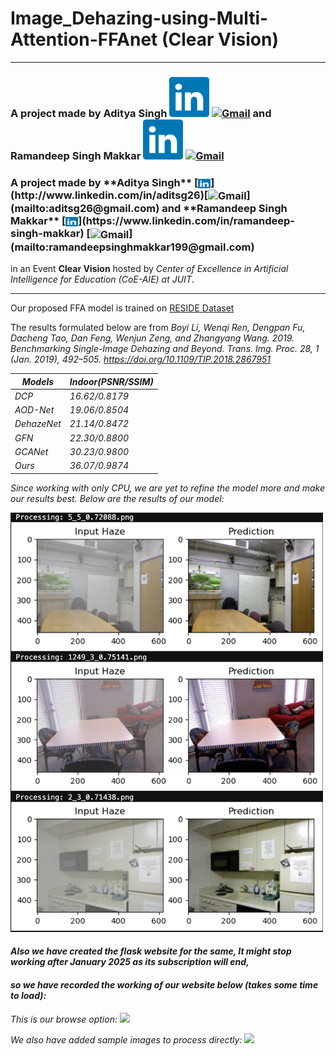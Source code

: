 # Image_Dehazing-using-Multi-Attention-FFAnet (Clear Vision)
 
---------------------------------------------------------------
### A project made by **Aditya Singh** [![LinkedIn](https://github.com/CLorant/readme-social-icons/blob/main/large/filled/linkedin.svg)](http://www.linkedin.com/in/aditsg26) <a href="mailto:aditsg26@gmail.com"><img src="https://upload.wikimedia.org/wikipedia/commons/7/7e/Gmail_icon_%282020%29.svg" alt="Gmail" height="15" width="15"></a> and **Ramandeep Singh Makkar** [![LinkedIn](https://github.com/CLorant/readme-social-icons/blob/main/large/filled/linkedin.svg)](https://www.linkedin.com/in/ramandeep-singh-makkar) <a href="mailto:ramandeepsinghmakkar199@gmail.com"><img src="https://upload.wikimedia.org/wikipedia/commons/7/7e/Gmail_icon_%282020%29.svg" alt="Gmail" height="15" width="15"></a>


<h3 class="heading_test">A project made by 
**Aditya Singh** [<img align="center" src="https://github.com/CLorant/readme-social-icons/blob/main/large/filled/linkedin.svg" alt="LinkedIn" height="15" width="20" />](http://www.linkedin.com/in/aditsg26)[<img align="center" src="https://upload.wikimedia.org/wikipedia/commons/7/7e/Gmail_icon_%282020%29.svg" alt="Gmail" height="15" width="20" />](mailto:aditsg26@gmail.com) and **Ramandeep Singh Makkar** [<img align="center" src= "https://github.com/CLorant/readme-social-icons/blob/main/large/filled/linkedin.svg" alt="LinkedIn" height="15" width="20" />](https://www.linkedin.com/in/ramandeep-singh-makkar) [<img align="center" src="https://upload.wikimedia.org/wikipedia/commons/7/7e/Gmail_icon_%282020%29.svg" alt="Gmail" height="15" width="20" />](mailto:ramandeepsinghmakkar199@gmail.com)
</h3> in an Event <b> Clear Vision</b> hosted by <i>Center of Excellence in Artificial Intelligence for Education (CoE-AIE) at JUIT</i>.

---------------------------------------------------------------

Our proposed FFA model is trained on <a href="https://www.kaggle.com/datasets/balraj98/indoor-training-set-its-residestandard" target="_blank" rel="noopener noreferrer">RESIDE Dataset</a>

The results formulated below are from 
<i>Boyi Li, Wenqi Ren, Dengpan Fu, Dacheng Tao, Dan Feng, Wenjun Zeng, and Zhangyang Wang. 2019. Benchmarking Single-Image Dehazing and Beyond. Trans. Img. Proc. 28, 1 (Jan. 2019), 492–505. https://doi.org/10.1109/TIP.2018.2867951<i>

|Models|Indoor(PSNR/SSIM)|
|-|-|
|DCP|16.62/0.8179|
|AOD-Net|19.06/0.8504|
|DehazeNet|21.14/0.8472|
|GFN|22.30/0.8800|
|GCANet|30.23/0.9800|
|Ours|36.07/0.9874|

Since working with only CPU, we are yet to refine the model more and make our results best.
Below are the results of our model:

<img src="results/results.png" width=500px>

#### Also we have created the flask website for the same, It might stop working after January 2025 as its subscription will end,
#### so we have recorded the working of our website below (takes some time to load):

This is our browse option:
<img src="results/browse.gif" name = "browse">

We also have added sample images to process directly:
<img src="results/sample.gif" name = "sample">
